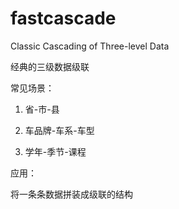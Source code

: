 # fastcascade
Classic Cascading of Three-level Data 

经典的三级数据级联

常见场景：
  1. 省-市-县
  
  2. 车品牌-车系-车型
  
  3. 学年-季节-课程

应用：

将一条条数据拼装成级联的结构
